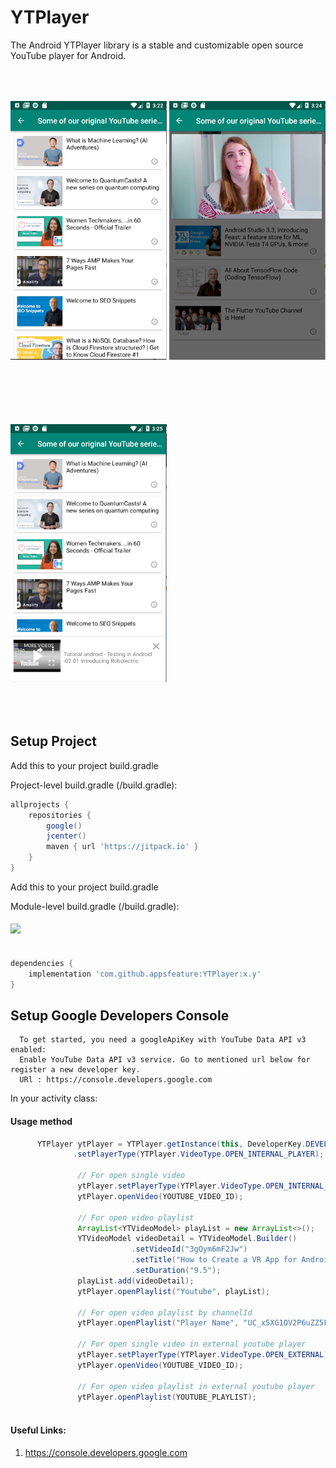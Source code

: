 # YTPlayer 

The Android YTPlayer library is a stable and customizable open source YouTube player for Android. 


<p align="left">
  <img src="https://raw.githubusercontent.com/appsfeature/YTPlayer/master/screenshots/sample1.png" alt="Preview 1" width="250" vspace="50"/> 
  <img src="https://raw.githubusercontent.com/appsfeature/YTPlayer/master/screenshots/sample2.PNG" alt="Preview 2" width="250" vspace="50"/> 
  <img src="https://raw.githubusercontent.com/appsfeature/YTPlayer/master/screenshots/sample3.PNG" alt="Preview 3" width="250" vspace="50"/>
</p>
  
## Setup Project

Add this to your project build.gradle

Project-level build.gradle (<project>/build.gradle):

``` gradle 
allprojects {
    repositories {
        google()
        jcenter() 
        maven { url 'https://jitpack.io' } 
    }
}
```

Add this to your project build.gradle

Module-level build.gradle (<module>/build.gradle): 

#### [![](https://jitpack.io/v/appsfeature/YTPlayer.svg)](https://jitpack.io/#appsfeature/YTPlayer)
```gradle  

dependencies {
    implementation 'com.github.appsfeature:YTPlayer:x.y'
} 
```

## Setup Google Developers Console
```
  To get started, you need a googleApiKey with YouTube Data API v3 enabled:
  Enable YouTube Data API v3 service. Go to mentioned url below for register a new developer key.  
  URl : https://console.developers.google.com 
``` 

In your activity class:
#### Usage method
```java 
      YTPlayer ytPlayer = YTPlayer.getInstance(this, DeveloperKey.DEVELOPER_KEY)
              .setPlayerType(YTPlayer.VideoType.OPEN_INTERNAL_PLAYER);
              
               // For open single video
               ytPlayer.setPlayerType(YTPlayer.VideoType.OPEN_INTERNAL_PLAYER);
               ytPlayer.openVideo(YOUTUBE_VIDEO_ID);
               
               // For open video playlist
               ArrayList<YTVideoModel> playList = new ArrayList<>();
               YTVideoModel videoDetail = YTVideoModel.Builder()
                           .setVideoId("3gQym6mF2Jw")
                           .setTitle("How to Create a VR App for Android in 7 Minutes")
                           .setDuration("9.5");
               playList.add(videoDetail);
               ytPlayer.openPlaylist("Youtube", playList);
               
               // For open video playlist by channelId
               ytPlayer.openPlaylist("Player Name", "UC_x5XG1OV2P6uZZ5FSM9Ttw"); 

               // For open single video in external youtube player
               ytPlayer.setPlayerType(YTPlayer.VideoType.OPEN_EXTERNAL);
               ytPlayer.openVideo(YOUTUBE_VIDEO_ID);
                
               // For open video playlist in external youtube player
               ytPlayer.openPlaylist(YOUTUBE_PLAYLIST);
                                
```

#### Useful Links:
1. https://console.developers.google.com 

